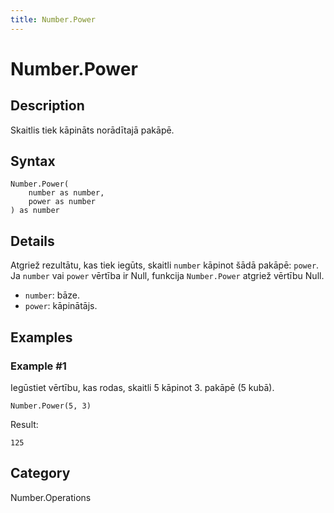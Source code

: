 ```yaml
---
title: Number.Power
---
```


# Number.Power


## Description

Skaitlis tiek kāpināts norādītajā pakāpē.


## Syntax

```powerquery
Number.Power(
    number as number,
    power as number
) as number
```


## Details

Atgriež rezultātu, kas tiek iegūts, skaitli <code>number</code> kāpinot šādā pakāpē: <code>power</code>.    Ja <code>number</code> vai <code>power</code> vērtība ir Null, funkcija <code>Number.Power</code> atgriež vērtību Null.      <ul>        <li><code>number</code>: bāze.</li>        <li><code>power</code>: kāpinātājs.</li>      </ul>


## Examples

### Example #1 
Iegūstiet vērtību, kas rodas, skaitli 5 kāpinot 3. pakāpē (5 kubā).
```powerquery
Number.Power(5, 3)
```

Result: 
```powerquery
125
```




## Category
Number.Operations
